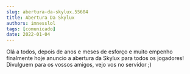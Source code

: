 ```yaml
---
slug: abertura-da-skylux.55604
title: Abertura Da Skylux
authors: imnesslol
tags: [comunicado]
date: 2022-01-04
---
```


Olá a todos, depois de anos e meses de esforço e muito empenho finalmente hoje anuncio a abertura da Skylux para todos os jogadores! Divulguem para os vossos amigos, vejo vos no servidor ;)